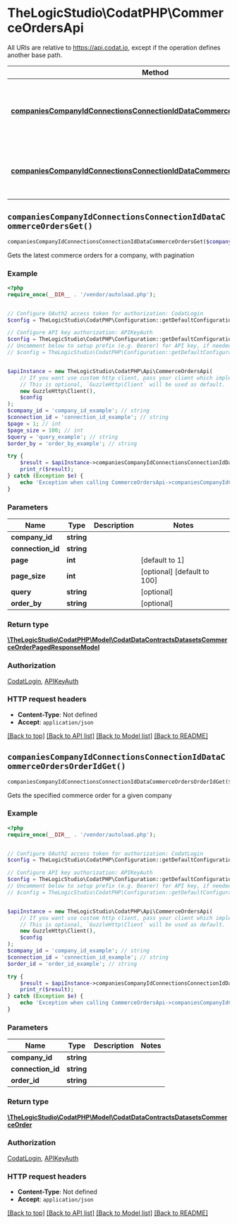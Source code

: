 # TheLogicStudio\CodatPHP\CommerceOrdersApi

All URIs are relative to https://api.codat.io, except if the operation defines another base path.

| Method | HTTP request | Description |
| ------------- | ------------- | ------------- |
| [**companiesCompanyIdConnectionsConnectionIdDataCommerceOrdersGet()**](CommerceOrdersApi.md#companiesCompanyIdConnectionsConnectionIdDataCommerceOrdersGet) | **GET** /companies/{companyId}/connections/{connectionId}/data/commerce-orders | Gets the latest commerce orders for a company, with pagination |
| [**companiesCompanyIdConnectionsConnectionIdDataCommerceOrdersOrderIdGet()**](CommerceOrdersApi.md#companiesCompanyIdConnectionsConnectionIdDataCommerceOrdersOrderIdGet) | **GET** /companies/{companyId}/connections/{connectionId}/data/commerce-orders/{orderId} | Gets the specified commerce order for a given company |


## `companiesCompanyIdConnectionsConnectionIdDataCommerceOrdersGet()`

```php
companiesCompanyIdConnectionsConnectionIdDataCommerceOrdersGet($company_id, $connection_id, $page, $page_size, $query, $order_by): \TheLogicStudio\CodatPHP\Model\CodatDataContractsDatasetsCommerceOrderPagedResponseModel
```

Gets the latest commerce orders for a company, with pagination

### Example

```php
<?php
require_once(__DIR__ . '/vendor/autoload.php');


// Configure OAuth2 access token for authorization: CodatLogin
$config = TheLogicStudio\CodatPHP\Configuration::getDefaultConfiguration()->setAccessToken('YOUR_ACCESS_TOKEN');

// Configure API key authorization: APIKeyAuth
$config = TheLogicStudio\CodatPHP\Configuration::getDefaultConfiguration()->setApiKey('Authorization', 'YOUR_API_KEY');
// Uncomment below to setup prefix (e.g. Bearer) for API key, if needed
// $config = TheLogicStudio\CodatPHP\Configuration::getDefaultConfiguration()->setApiKeyPrefix('Authorization', 'Bearer');


$apiInstance = new TheLogicStudio\CodatPHP\Api\CommerceOrdersApi(
    // If you want use custom http client, pass your client which implements `GuzzleHttp\ClientInterface`.
    // This is optional, `GuzzleHttp\Client` will be used as default.
    new GuzzleHttp\Client(),
    $config
);
$company_id = 'company_id_example'; // string
$connection_id = 'connection_id_example'; // string
$page = 1; // int
$page_size = 100; // int
$query = 'query_example'; // string
$order_by = 'order_by_example'; // string

try {
    $result = $apiInstance->companiesCompanyIdConnectionsConnectionIdDataCommerceOrdersGet($company_id, $connection_id, $page, $page_size, $query, $order_by);
    print_r($result);
} catch (Exception $e) {
    echo 'Exception when calling CommerceOrdersApi->companiesCompanyIdConnectionsConnectionIdDataCommerceOrdersGet: ', $e->getMessage(), PHP_EOL;
}
```

### Parameters

| Name | Type | Description  | Notes |
| ------------- | ------------- | ------------- | ------------- |
| **company_id** | **string**|  | |
| **connection_id** | **string**|  | |
| **page** | **int**|  | [default to 1] |
| **page_size** | **int**|  | [optional] [default to 100] |
| **query** | **string**|  | [optional] |
| **order_by** | **string**|  | [optional] |

### Return type

[**\TheLogicStudio\CodatPHP\Model\CodatDataContractsDatasetsCommerceOrderPagedResponseModel**](../Model/CodatDataContractsDatasetsCommerceOrderPagedResponseModel.md)

### Authorization

[CodatLogin](../../README.md#CodatLogin), [APIKeyAuth](../../README.md#APIKeyAuth)

### HTTP request headers

- **Content-Type**: Not defined
- **Accept**: `application/json`

[[Back to top]](#) [[Back to API list]](../../README.md#endpoints)
[[Back to Model list]](../../README.md#models)
[[Back to README]](../../README.md)

## `companiesCompanyIdConnectionsConnectionIdDataCommerceOrdersOrderIdGet()`

```php
companiesCompanyIdConnectionsConnectionIdDataCommerceOrdersOrderIdGet($company_id, $connection_id, $order_id): \TheLogicStudio\CodatPHP\Model\CodatDataContractsDatasetsCommerceOrder
```

Gets the specified commerce order for a given company

### Example

```php
<?php
require_once(__DIR__ . '/vendor/autoload.php');


// Configure OAuth2 access token for authorization: CodatLogin
$config = TheLogicStudio\CodatPHP\Configuration::getDefaultConfiguration()->setAccessToken('YOUR_ACCESS_TOKEN');

// Configure API key authorization: APIKeyAuth
$config = TheLogicStudio\CodatPHP\Configuration::getDefaultConfiguration()->setApiKey('Authorization', 'YOUR_API_KEY');
// Uncomment below to setup prefix (e.g. Bearer) for API key, if needed
// $config = TheLogicStudio\CodatPHP\Configuration::getDefaultConfiguration()->setApiKeyPrefix('Authorization', 'Bearer');


$apiInstance = new TheLogicStudio\CodatPHP\Api\CommerceOrdersApi(
    // If you want use custom http client, pass your client which implements `GuzzleHttp\ClientInterface`.
    // This is optional, `GuzzleHttp\Client` will be used as default.
    new GuzzleHttp\Client(),
    $config
);
$company_id = 'company_id_example'; // string
$connection_id = 'connection_id_example'; // string
$order_id = 'order_id_example'; // string

try {
    $result = $apiInstance->companiesCompanyIdConnectionsConnectionIdDataCommerceOrdersOrderIdGet($company_id, $connection_id, $order_id);
    print_r($result);
} catch (Exception $e) {
    echo 'Exception when calling CommerceOrdersApi->companiesCompanyIdConnectionsConnectionIdDataCommerceOrdersOrderIdGet: ', $e->getMessage(), PHP_EOL;
}
```

### Parameters

| Name | Type | Description  | Notes |
| ------------- | ------------- | ------------- | ------------- |
| **company_id** | **string**|  | |
| **connection_id** | **string**|  | |
| **order_id** | **string**|  | |

### Return type

[**\TheLogicStudio\CodatPHP\Model\CodatDataContractsDatasetsCommerceOrder**](../Model/CodatDataContractsDatasetsCommerceOrder.md)

### Authorization

[CodatLogin](../../README.md#CodatLogin), [APIKeyAuth](../../README.md#APIKeyAuth)

### HTTP request headers

- **Content-Type**: Not defined
- **Accept**: `application/json`

[[Back to top]](#) [[Back to API list]](../../README.md#endpoints)
[[Back to Model list]](../../README.md#models)
[[Back to README]](../../README.md)
